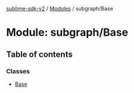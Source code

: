 [sublime-sdk-v2](../README.md) / [Modules](../modules.md) / subgraph/Base

# Module: subgraph/Base

## Table of contents

### Classes

- [Base](../classes/subgraph_Base.Base.md)
